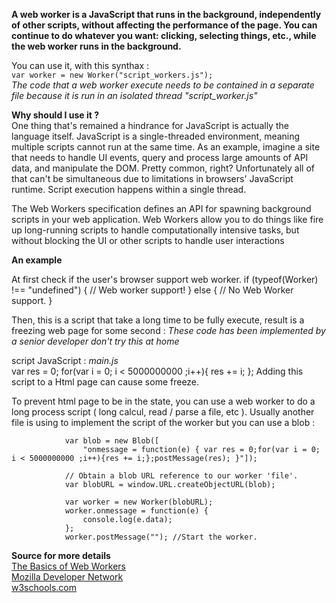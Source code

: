**A web worker is a JavaScript that runs in the background, independently of other scripts, without affecting the performance of the page. You can continue to do whatever you want: clicking, selecting things, etc., while the web worker runs in the background.**

You can use it, with this synthax :<br>
                `var worker = new Worker("script_workers.js");`<br>
_The code that a web worker execute needs to be contained in a separate file because it is run in an isolated thread "script_worker.js"_<br>

**Why should I use it ?**<br>
One thing that's remained a hindrance for JavaScript is actually the language itself. JavaScript is a single-threaded environment, meaning multiple scripts cannot run at the same time. As an example, imagine a site that needs to handle UI events, query and process large amounts of API data, and manipulate the DOM. Pretty common, right? Unfortunately all of that can't be simultaneous due to limitations in browsers' JavaScript runtime. Script execution happens within a single thread.

The Web Workers specification defines an API for spawning background scripts in your web application. Web Workers allow you to do things like fire up long-running scripts to handle computationally intensive tasks, but without blocking the UI or other scripts to handle user interactions

**An example**<br>

At first check if the user's browser support web worker.
                if (typeof(Worker) !== "undefined") {
                    // Web worker support!
                } else {
                    // No Web Worker support.
                }

Then, this is a script that take a long time to be fully execute, result is a freezing web page for some second :
_These code has been implemented by a senior developer don't try this at home_

script JavaScript : _main.js_ <br>
                var res = 0;
                for(var i = 0; i < 5000000000 ;i++){
                   res += i;
                };
Adding this script to a Html page can cause some freeze.

To prevent html page to be in the state, you can use a web worker to do a long process script ( long calcul, read / parse a file, etc ).
Usually another file is using to implement the script of the worker but you can use a blob :<br>

                var blob = new Blob([
                    "onmessage = function(e) { var res = 0;for(var i = 0; i < 5000000000 ;i++){res += i;};postMessage(res); }"]);
                
                // Obtain a blob URL reference to our worker 'file'.
                var blobURL = window.URL.createObjectURL(blob);
                
                var worker = new Worker(blobURL);
                worker.onmessage = function(e) {
                    console.log(e.data);
                };
                worker.postMessage(""); //Start the worker.

**Source for more details**<br>
[The Basics of Web Workers](http://www.html5rocks.com/en/tutorials/workers/basics/)<br>
[Mozilla Developer Network](https://developer.mozilla.org/fr/docs/Utilisation_des_web_workers)<br>
[w3schools.com](http://www.w3schools.com/html/html5_webworkers.asp)<br>
